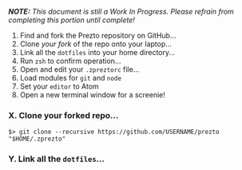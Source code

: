 _**NOTE:** This document is still a Work In Progress. Please refrain from completing this portion until complete!_

1. Find and fork the Prezto repository on GitHub...
1. Clone _your fork_ of the repo onto your laptop...
1. Link all the `dotfiles` into your home directory...
1. Run `zsh` to confirm operation...
1. Open and edit your `.zpreztorc` file...
  1. Load modules for `git` and `node`
  1. Set your `editor` to Atom
1. Open a new terminal window for a screenie!

### X. Clone your forked repo...

    $> git clone --recursive https://github.com/USERNAME/prezto "$HOME/.zprezto"

### Y. Link all the `dotfiles`...
